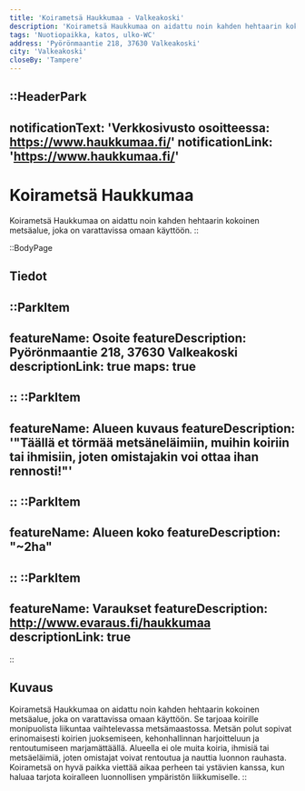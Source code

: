 ```yaml
---
title: 'Koirametsä Haukkumaa - Valkeakoski'
description: 'Koirametsä Haukkumaa on aidattu noin kahden hehtaarin kokoinen metsäalue, joka on varattavissa omaan käyttöön.'
tags: 'Nuotiopaikka, katos, ulko-WC'
address: 'Pyörönmaantie 218, 37630 Valkeakoski'
city: 'Valkeakoski'
closeBy: 'Tampere'
---
```


::HeaderPark
---
notificationText: 'Verkkosivusto osoitteessa: https://www.haukkumaa.fi/'
notificationLink: 'https://www.haukkumaa.fi/'
---
# Koirametsä Haukkumaa
Koirametsä Haukkumaa on aidattu noin kahden hehtaarin kokoinen metsäalue, joka on varattavissa omaan käyttöön.
::

::BodyPage
## Tiedot
::ParkItem
---
featureName: Osoite
featureDescription: Pyörönmaantie 218, 37630 Valkeakoski
descriptionLink: true
maps: true
---
::
::ParkItem
---
featureName: Alueen kuvaus
featureDescription: '"Täällä et törmää metsäneläimiin, muihin koiriin tai ihmisiin, joten omistajakin voi ottaa ihan rennosti!"'
---
::
::ParkItem
---
featureName: Alueen koko
featureDescription: "~2ha"
---
::
::ParkItem
---
featureName: Varaukset
featureDescription: http://www.evaraus.fi/haukkumaa
descriptionLink: true
---
::
## Kuvaus
Koirametsä Haukkumaa on aidattu noin kahden hehtaarin kokoinen metsäalue, joka on varattavissa omaan käyttöön. Se tarjoaa koirille monipuolista liikuntaa vaihtelevassa metsämaastossa. Metsän polut sopivat erinomaisesti koirien juoksemiseen, kehonhallinnan harjoitteluun ja rentoutumiseen marjamättäällä. Alueella ei ole muita koiria, ihmisiä tai metsäeläimiä, joten omistajat voivat rentoutua ja nauttia luonnon rauhasta. Koirametsä on hyvä paikka viettää aikaa perheen tai ystävien kanssa, kun haluaa tarjota koiralleen luonnollisen ympäristön liikkumiselle.
::